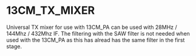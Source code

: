 # 13CM_TX_MIXER

Universal TX mixer for use with 13CM_PA can be used with 28MHz / 144Mhz / 432Mhz IF.
The filtering with the SAW filter is not needed when used with the 13CM_PA as this has
alread has the same filter in the first stage.
